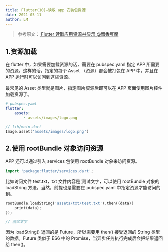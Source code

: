 ```yaml
---
title: Flutter(10)—读取 app 安装包资源
date: 2021-05-11
author: LM
---
```


> 参考原文：[ Flutter 读取应用资源并显示  @飘香豆腐 ](https://zhuanlan.zhihu.com/p/243259521)

## 1.资源加载

在 flutter 中，如果需要加载资源的话，需要在 pubspec.yaml 指定 APP 所需要的资源。这样的话，指定的每个 Asset （资源）都会被打包在 APP 中，并且在 APP 运行时可以访问到这些资源。

最常见的 Asset 类型就是图片，指定图片资源后即可以在 APP 页面使用图片控件加载资源了。

```yaml
# pubspec.yaml
flutter:
    assets:
        - assets/images/logo.png
```

```dart
// lib/main.dart
Image.asset('assets/images/logo.png')
```

## 2.使用 rootBundle 对象访问资源

APP 还可以通过引入 services 包使用 rootBundle 对象来访问资源。

```dart
import 'package:flutter/services.dart';
```

比如访问文件 test.txt，txt 文件内容是 测试文字，可以使用 rootBundle 对象的 loadString 方法。当然，前提也是需要在 pubspec.yaml 中指定资源才能访问的到。

```dart
rootBundle.loadString('assets/txt/test.txt').then((data){
    print(data);
});

// 测试文字
```

因为 loadString() 返回的是 Future，所以需要用 then() 接受返回的 String 类型的数据。Future 类似于 ES6 中的 Promise，当异步任务执行完成后会把结果返回给 then()。